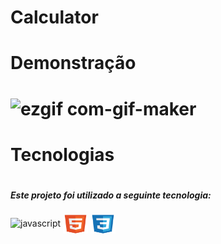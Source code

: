 # Calculator

<h1>Demonstração<h1/>

![ezgif com-gif-maker](https://user-images.githubusercontent.com/107962435/198183567-27e14e39-134e-414f-9b23-aa992f00611a.gif)




<h1>Tecnologias<h1/>

<h5>Este projeto foi utilizado a seguinte tecnologia:</h5>

<img alt="javascript" src="https://img.shields.io/badge/JavaScript-F7DF1E?style=for-the-badge&logo=javascript&logoColor=black">
<img align="center" alt="Rafa-HTML" height="30" width="40" src="https://raw.githubusercontent.com/devicons/devicon/master/icons/html5/html5-original.svg">
<img align="center" alt="Rafa-CSS" height="30" width="40" src="https://raw.githubusercontent.com/devicons/devicon/master/icons/css3/css3-original.svg">
